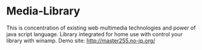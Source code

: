 Media-Library
=============
This is concentration of existing web multimedia technologies and power of java script language.
Library integrated for home use with control your library with winamp.
Demo site: http://master255.no-ip.org/

